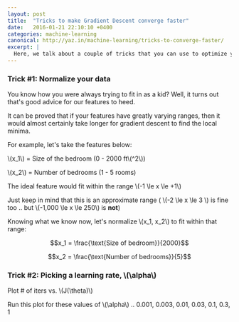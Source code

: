 ```yaml
---
layout: post
title:  "Tricks to make Gradient Descent converge faster"
date:   2016-01-21 22:10:10 +0400
categories: machine-learning
canonical: http://yaz.in/machine-learning/tricks-to-converge-faster/
excerpt: |
  Here, we talk about a couple of tricks that you can use to optimize your gradient descent .. and make it run with fewer iterations, hence reducing the number of calculation cycles and doing your bit to save the planet.
---
```


### Trick #1: Normalize your data

You know how you were always trying to fit in as a kid? Well, it turns out that's good advice for our features to heed.

It can be proved that if your features have greatly varying ranges, then it would almost certainly take longer for gradient descent to find the local minima.

For example, let's take the features below:

\\(x_1\\) = Size of the bedroom (0 - 2000 ft\\(^2\\))

\\(x_2\\) = Number of bedrooms (1 - 5 rooms)

The ideal feature would fit within the range \\(-1 \le x \le +1\\)

Just keep in mind that this is an approximate range ( \\(-2 \le x \le 3 \\) is fine too .. but \\(-1,000 \le x \le 250\\) is **not**)

Knowing what we know now, let's normalize \\(x_1, x_2\\) to fit within that range:

$$x_1 = \frac{\text{Size of bedroom}}{2000}$$

$$x_2 = \frac{\text{Number of bedrooms}}{5}$$

### Trick #2: Picking a learning rate, \\(\alpha\\)

Plot # of iters vs. \\(J(\theta)\\)

Run this plot for these values of \\(\alpha\\) .. 0.001, 0.003, 0.01, 0.03, 0.1, 0.3, 1
